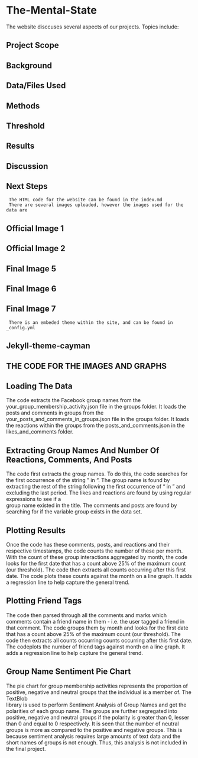 # The-Mental-State
  The website disccuses several aspects of our projects. Topics include:
   ## Project Scope
   ## Background
   ## Data/Files Used
   ## Methods
   ## Threshold
   ## Results
   ## Discussion
   ## Next Steps
   
     The HTML code for the website can be found in the index.md
     There are several images uploaded, however the images used for the data are 
     
   ## Official Image 1
   ## Official Image 2
   ## Final Image 5
   ## Final Image 6
   ## Final Image 7
   
     There is an embeded theme within the site, and can be found in _config.yml
     
   ## Jekyll-theme-cayman
  
## THE CODE FOR THE IMAGES AND GRAPHS

 ## Loading The Data
   The code extracts the Facebook group names from the your_group_membership_activity.json file in the groups folder. It loads the posts and comments in groups from the    your_posts_and_comments_in_groups.json file in the groups folder. It loads the reactions within the groups from the posts_and_comments.json in the likes_and_comments
   folder.
   
 ## Extracting Group Names And Number Of Reactions, Comments, And Posts
   The code first extracts the group names. To do this, the code searches for the first occurrence of the string ” in “. The group name is found by extracting the rest 
   of the string following the first occurrence of “ in ” and excluding the last period. The likes and reactions are found by using regular expressions to see if a   
   group name existed in the title. The comments and posts are found by searching for if the variable group exists in the data set.
    
 ## Plotting Results
  Once the code has these comments, posts, and reactions and their respective timestamps, the code counts the number of these per month. With the count of these group 
  interactions aggregated by month, the code looks for the first date that has a count above 25% of the maximum count (our threshold). The code then extracts all counts   occurring after this first date. The code plots these counts against the month on a line graph. It adds a regression line to help capture the general trend.
  
## Plotting Friend Tags
  The code then parsed through all the comments and marks which comments contain a friend name in them - i.e. the user tagged a friend in that comment. The code groups 
  them by month and looks for the first date that has a count above 25% of the maximum count (our threshold). The code then extracts all counts occurring counts 
  occurring after this first date. The codeplots the number of friend tags against month on a line graph. It adds a regression line to help capture the general trend.

## Group Name Sentiment Pie Chart 
  The pie chart for group membership activities represents the proportion of positive, negative and neutral groups that the individual is a member of. The TextBlob   
  library is used to perform Sentiment Analysis of Group Names and get the polarities of each group name. The groups are further segregated into positive, negative and 
  neutral groups if the polarity is greater than 0, lesser than 0 and equal to 0 respectively. It is seen that the number of neutral groups is more as compared to the 
  positive and negative groups. This is because sentiment analysis requires large amounts of text data and the short names of groups is not enough. Thus, this analysis 
  is not included in the final project.
  






